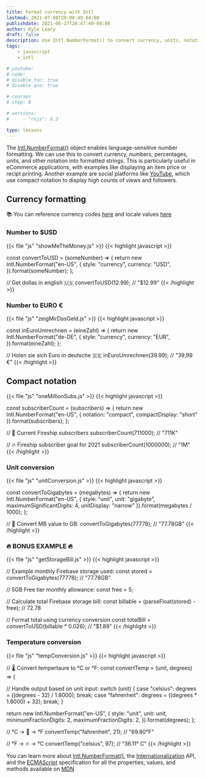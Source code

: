 ```yaml
---
title: Format currency with Intl
lastmod: 2021-07-08T20:00:49-04:00
publishdate: 2021-06-27T20:47:49-04:00
author: Kyle Leary
draft: false
description: Use Intl.NumberFormat() to convert currency, units, notation, and other numeric values
tags: 
    - javascript
    - intl

# youtube: 
# code: 
# disable_toc: true
# disable_qna: true

# courses
# step: 0

# versions: 
#     - "rxjs": 6.3

type: lessons
---
```

The [Intl.NumberFormat()](https://developer.mozilla.org/en-US/docs/Web/JavaScript/Reference/Global_Objects/Intl/NumberFormat) object enables language-sensitive number formatting. We can use this to convert currency, numbers, percentages, units, and other notation into formatted strings. This is particularly useful in eCommerce applications, with examples like displaying an item price or recipt printing. Another example are social platforms like [YouTube](https://www.youtube.com/c/Fireship/), which use compact notation to display high counts of views and followers.

## Currency formatting 

📚 You can reference currency codes [here](https://www.currency-iso.org/en/home/tables/table-a1.html) and locale values [here](https://developer.mozilla.org/en-US/docs/Web/JavaScript/Reference/Global_Objects/Intl#locale_identification_and_negotiation)

### Number to $USD

{{< file "js" "showMeTheMoney.js" >}}
{{< highlight javascript >}}

const convertToUSD = (someNumber) => {
  return new Intl.NumberFormat("en-US", {
    style: "currency",
    currency: "USD",
  }).format(someNumber);
};

// Get dollas in english 🇺🇸
convertToUSD(12.99); // "$12.99"
{{< /highlight >}}

### Number to EURO € 

{{< file "js" "zeigMirDasGeld.js" >}}
{{< highlight javascript >}}

const inEuroUmrechnen = (eineZahl) => {
  return new Intl.NumberFormat("de-DE", {
    style: "currency",
    currency: "EUR",
  }).format(eineZahl);
};

// Holen sie sich Euro in deutsche 🇩🇪
inEuroUmrechnen(39.99); // "39,99 €"
{{< /highlight >}}

## Compact notation

{{< file "js" "oneMillionSubs.js" >}}
{{< highlight javascript >}}

const subscriberCount = (subscribers) => {
  return new Intl.NumberFormat("en-US", {
    notation: "compact",
  compactDisplay: "short"
  }).format(subscribers);
};

// 📼 Current Fireship subscribers 
subscriberCount(711000); // "711K"

// 🔥 Fireship subscriber goal for 2021
subscriberCount(1000000); // "1M"
{{< /highlight >}}

### Unit conversion

{{< file "js" "unitConversion.js" >}}
{{< highlight javascript >}}

const convertToGigabytes = (megabytes) => {
  return new Intl.NumberFormat("en-US", {
    style: "unit",
    unit: "gigabyte",
    maximumSignificantDigits: 4,
    unitDisplay: "narrow"
  }).format(megabytes / 1000);
};

// 💾 Convert MB value to GB:
convertToGigabytes(77778); // "77.78GB"
{{< /highlight >}}

### 🔥 BONUS EXAMPLE 🔥

{{< file "js" "getStorageBill.js" >}}
{{< highlight javascript >}}

// Example monthly Firebase storage used:
const stored = convertToGigabytes(77778); // "77.78GB"

// 5GB Free tier monthly allowance:
const free = 5;

// Calculate total Firebase storage bill:
const billable = (parseFloat(stored) - free); // 72.78

// Format total using currency conversion
const totalBill = convertToUSD(billable * 0.026); // "$1.89"
{{< /highlight >}}

### Temperature conversion

{{< file "js" "tempConversion.js" >}}
{{< highlight javascript >}}

// 🌡 Convert tempertaure to °C or °F:
const convertTemp = (unit, degrees) => {

  // Handle output based on unit input:
  switch (unit) {
    case "celsius":
      degrees = ((degrees - 32) / 1.8000);
      break;
    case "fahrenheit":
      degrees = ((degrees * 1.8000) + 32);
      break;
  }

  return new Intl.NumberFormat("en-US", {
    style: "unit",
    unit: unit,
    minimumFractionDigits: 2,
    maximumFractionDigits: 2,
  }).format(degrees);
};

// °C → 🥶 → °F
convertTemp("fahrenheit", 21); // "69.80°F"

// °F → 🔥 → °C
convertTemp("celsius", 97); // "36.11° C"
{{< /highlight >}}

You can learn more about [Intl.NumberFormat()](https://developer.mozilla.org/en-US/docs/Web/JavaScript/Reference/Global_Objects/Intl/NumberFormat/NumberFormat), the [Internationalization](https://developer.mozilla.org/en-US/docs/Web/JavaScript/Reference/Global_Objects/Intl) API, and the [ECMAScript](https://402.ecma-international.org/1.0/#sec-11.1) specification for all the properties, values, and methods available on [MDN](https://developer.mozilla.org/)
